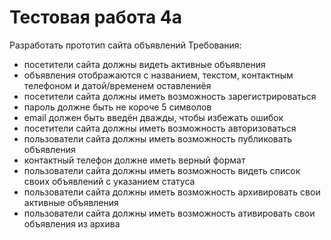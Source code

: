 # Тестовая работа 4а
Разработать прототип сайта объявлений
Требования:
- посетители сайта должны видеть активные объявления
- объявления отображаются с названием, текстом, контактным телефоном и датой/временем оставлениёя
- посетители сайта должны иметь возможность зарегистрироваться
- пароль должне быть не короче 5 символов
- email должен быть введён дважды, чтобы избежать ошибок
- посетители сайта должны иметь возможность авторизоваться
- пользователи сайта должны иметь возможность публиковать объявления
- контактный телефон должне иметь верный формат
- пользователи сайта должны иметь возможность видеть список своих объявлений с указанием статуса
- пользователи сайта должны иметь возможность архивировать свои активные объявления
- пользователи сайта должны иметь возможность ативировать свои объявления из архива
